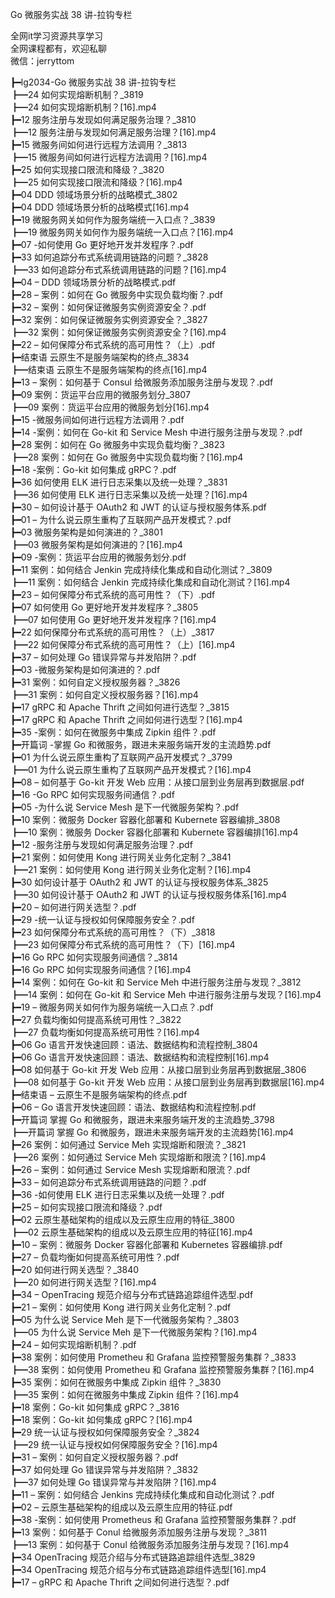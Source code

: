 Go 微服务实战 38 讲-拉钩专栏

全网it学习资源共享学习<br>全网课程都有，欢迎私聊<br>微信：jerryttom<br>

┣━lg2034-Go 微服务实战 38 讲-拉钩专栏<br> ┣━24 如何实现熔断机制？_3819<br> ┣━24 如何实现熔断机制？[16].mp4<br> ┣━12 服务注册与发现如何满足服务治理？_3810<br> ┣━12 服务注册与发现如何满足服务治理？[16].mp4<br> ┣━15 微服务间如何进行远程方法调用？_3813<br> ┣━15 微服务间如何进行远程方法调用？[16].mp4<br> ┣━25 如何实现接口限流和降级？_3820<br> ┣━25 如何实现接口限流和降级？[16].mp4<br> ┣━04 DDD 领域场景分析的战略模式_3802<br> ┣━04 DDD 领域场景分析的战略模式[16].mp4<br> ┣━19 微服务网关如何作为服务端统一入口点？_3839<br> ┣━19 微服务网关如何作为服务端统一入口点？[16].mp4<br> ┣━07 -如何使用 Go 更好地开发并发程序？.pdf<br> ┣━33 如何追踪分布式系统调用链路的问题？_3828<br> ┣━33 如何追踪分布式系统调用链路的问题？[16].mp4<br> ┣━04 – DDD 领域场景分析的战略模式.pdf<br> ┣━28 – 案例：如何在 Go 微服务中实现负载均衡？.pdf<br> ┣━32 – 案例：如何保证微服务实例资源安全？.pdf<br> ┣━32 案例：如何保证微服务实例资源安全？_3827<br> ┣━32 案例：如何保证微服务实例资源安全？[16].mp4<br> ┣━22 – 如何保障分布式系统的高可用性？（上）.pdf<br> ┣━结束语 云原生不是服务端架构的终点_3834<br> ┣━结束语 云原生不是服务端架构的终点[16].mp4<br> ┣━13 – 案例：如何基于 Consul 给微服务添加服务注册与发现？.pdf<br> ┣━09 案例：货运平台应用的微服务划分_3807<br> ┣━09 案例：货运平台应用的微服务划分[16].mp4<br> ┣━15 -微服务间如何进行远程方法调用？.pdf<br> ┣━14 -案例：如何在 Go-kit 和 Service Mesh 中进行服务注册与发现？.pdf<br> ┣━28 案例：如何在 Go 微服务中实现负载均衡？_3823<br> ┣━28 案例：如何在 Go 微服务中实现负载均衡？[16].mp4<br> ┣━18 -案例：Go-kit 如何集成 gRPC？.pdf<br> ┣━36 如何使用 ELK 进行日志采集以及统一处理？_3831<br> ┣━36 如何使用 ELK 进行日志采集以及统一处理？[16].mp4<br> ┣━30 – 如何设计基于 OAuth2 和 JWT 的认证与授权服务体系.pdf<br> ┣━01 – 为什么说云原生重构了互联网产品开发模式？.pdf<br> ┣━03 微服务架构是如何演进的？_3801<br> ┣━03 微服务架构是如何演进的？[16].mp4<br> ┣━09 -案例：货运平台应用的微服务划分.pdf<br> ┣━11 案例：如何结合 Jenkin 完成持续化集成和自动化测试？_3809<br> ┣━11 案例：如何结合 Jenkin 完成持续化集成和自动化测试？[16].mp4<br> ┣━23 – 如何保障分布式系统的高可用性？（下）.pdf<br> ┣━07 如何使用 Go 更好地开发并发程序？_3805<br> ┣━07 如何使用 Go 更好地开发并发程序？[16].mp4<br> ┣━22 如何保障分布式系统的高可用性？（上）_3817<br> ┣━22 如何保障分布式系统的高可用性？（上）[16].mp4<br> ┣━37 – 如何处理 Go 错误异常与并发陷阱？.pdf<br> ┣━03 -微服务架构是如何演进的？.pdf<br> ┣━31 案例：如何自定义授权服务器？_3826<br> ┣━31 案例：如何自定义授权服务器？[16].mp4<br> ┣━17 gRPC 和 Apache Thrift 之间如何进行选型？_3815<br> ┣━17 gRPC 和 Apache Thrift 之间如何进行选型？[16].mp4<br> ┣━35 -案例：如何在微服务中集成 Zipkin 组件？.pdf<br> ┣━开篇词 -掌握 Go 和微服务，跟进未来服务端开发的主流趋势.pdf<br> ┣━01 为什么说云原生重构了互联网产品开发模式？_3799<br> ┣━01 为什么说云原生重构了互联网产品开发模式？[16].mp4<br> ┣━08 – 如何基于 Go-kit 开发 Web 应用：从接口层到业务层再到数据层.pdf<br> ┣━16 -Go RPC 如何实现服务间通信？.pdf<br> ┣━05 -为什么说 Service Mesh 是下一代微服务架构？.pdf<br> ┣━10 案例：微服务 Docker 容器化部署和 Kubernete 容器编排_3808<br> ┣━10 案例：微服务 Docker 容器化部署和 Kubernete 容器编排[16].mp4<br> ┣━12 -服务注册与发现如何满足服务治理？.pdf<br> ┣━21 案例：如何使用 Kong 进行网关业务化定制？_3841<br> ┣━21 案例：如何使用 Kong 进行网关业务化定制？[16].mp4<br> ┣━30 如何设计基于 OAuth2 和 JWT 的认证与授权服务体系_3825<br> ┣━30 如何设计基于 OAuth2 和 JWT 的认证与授权服务体系[16].mp4<br> ┣━20 – 如何进行网关选型？.pdf<br> ┣━29 -统一认证与授权如何保障服务安全？.pdf<br> ┣━23 如何保障分布式系统的高可用性？（下）_3818<br> ┣━23 如何保障分布式系统的高可用性？（下）[16].mp4<br> ┣━16 Go RPC 如何实现服务间通信？_3814<br> ┣━16 Go RPC 如何实现服务间通信？[16].mp4<br> ┣━14 案例：如何在 Go-kit 和 Service Meh 中进行服务注册与发现？_3812<br> ┣━14 案例：如何在 Go-kit 和 Service Meh 中进行服务注册与发现？[16].mp4<br> ┣━19 – 微服务网关如何作为服务端统一入口点？.pdf<br> ┣━27 负载均衡如何提高系统可用性？_3822<br> ┣━27 负载均衡如何提高系统可用性？[16].mp4<br> ┣━06 Go 语言开发快速回顾：语法、数据结构和流程控制_3804<br> ┣━06 Go 语言开发快速回顾：语法、数据结构和流程控制[16].mp4<br> ┣━08 如何基于 Go-kit 开发 Web 应用：从接口层到业务层再到数据层_3806<br> ┣━08 如何基于 Go-kit 开发 Web 应用：从接口层到业务层再到数据层[16].mp4<br> ┣━结束语 – 云原生不是服务端架构的终点.pdf<br> ┣━06 – Go 语言开发快速回顾：语法、数据结构和流程控制.pdf<br> ┣━开篇词 掌握 Go 和微服务，跟进未来服务端开发的主流趋势_3798<br> ┣━开篇词 掌握 Go 和微服务，跟进未来服务端开发的主流趋势[16].mp4<br> ┣━26 案例：如何通过 Service Meh 实现熔断和限流？_3821<br> ┣━26 案例：如何通过 Service Meh 实现熔断和限流？[16].mp4<br> ┣━26 – 案例：如何通过 Service Mesh 实现熔断和限流？.pdf<br> ┣━33 – 如何追踪分布式系统调用链路的问题？.pdf<br> ┣━36 -如何使用 ELK 进行日志采集以及统一处理？.pdf<br> ┣━25 – 如何实现接口限流和降级？.pdf<br> ┣━02 云原生基础架构的组成以及云原生应用的特征_3800<br> ┣━02 云原生基础架构的组成以及云原生应用的特征[16].mp4<br> ┣━10 – 案例：微服务 Docker 容器化部署和 Kubernetes 容器编排.pdf<br> ┣━27 – 负载均衡如何提高系统可用性？.pdf<br> ┣━20 如何进行网关选型？_3840<br> ┣━20 如何进行网关选型？[16].mp4<br> ┣━34 – OpenTracing 规范介绍与分布式链路追踪组件选型.pdf<br> ┣━21 – 案例：如何使用 Kong 进行网关业务化定制？.pdf<br> ┣━05 为什么说 Service Meh 是下一代微服务架构？_3803<br> ┣━05 为什么说 Service Meh 是下一代微服务架构？[16].mp4<br> ┣━24 – 如何实现熔断机制？.pdf<br> ┣━38 案例：如何使用 Prometheu 和 Grafana 监控预警服务集群？_3833<br> ┣━38 案例：如何使用 Prometheu 和 Grafana 监控预警服务集群？[16].mp4<br> ┣━35 案例：如何在微服务中集成 Zipkin 组件？_3830<br> ┣━35 案例：如何在微服务中集成 Zipkin 组件？[16].mp4<br> ┣━18 案例：Go-kit 如何集成 gRPC？_3816<br> ┣━18 案例：Go-kit 如何集成 gRPC？[16].mp4<br> ┣━29 统一认证与授权如何保障服务安全？_3824<br> ┣━29 统一认证与授权如何保障服务安全？[16].mp4<br> ┣━31 – 案例：如何自定义授权服务器？.pdf<br> ┣━37 如何处理 Go 错误异常与并发陷阱？_3832<br> ┣━37 如何处理 Go 错误异常与并发陷阱？[16].mp4<br> ┣━11 – 案例：如何结合 Jenkins 完成持续化集成和自动化测试？.pdf<br> ┣━02 – 云原生基础架构的组成以及云原生应用的特征.pdf<br> ┣━38 -案例：如何使用 Prometheus 和 Grafana 监控预警服务集群？.pdf<br> ┣━13 案例：如何基于 Conul 给微服务添加服务注册与发现？_3811<br> ┣━13 案例：如何基于 Conul 给微服务添加服务注册与发现？[16].mp4<br> ┣━34 OpenTracing 规范介绍与分布式链路追踪组件选型_3829<br> ┣━34 OpenTracing 规范介绍与分布式链路追踪组件选型[16].mp4<br> ┣━17 – gRPC 和 Apache Thrift 之间如何进行选型？.pdf